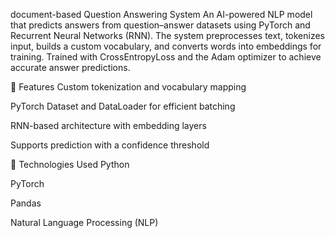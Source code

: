document-based Question Answering System
An AI-powered NLP model that predicts answers from question–answer datasets using PyTorch and Recurrent Neural Networks (RNN).
The system preprocesses text, tokenizes input, builds a custom vocabulary, and converts words into embeddings for training.
Trained with CrossEntropyLoss and the Adam optimizer to achieve accurate answer predictions.

🔹 Features
Custom tokenization and vocabulary mapping

PyTorch Dataset and DataLoader for efficient batching

RNN-based architecture with embedding layers

Supports prediction with a confidence threshold

🔹 Technologies Used
Python

PyTorch

Pandas

Natural Language Processing (NLP)

